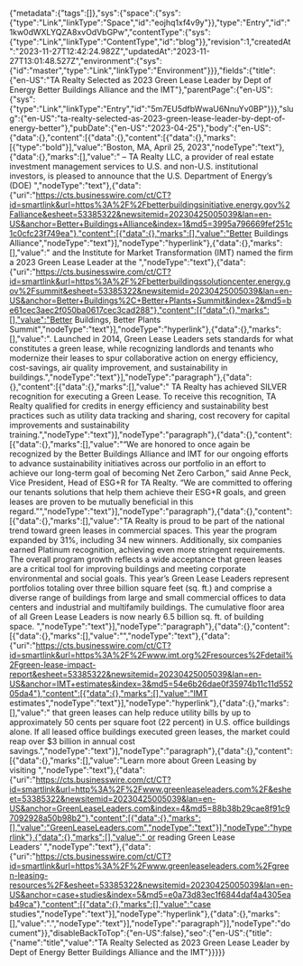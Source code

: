 {"metadata":{"tags":[]},"sys":{"space":{"sys":{"type":"Link","linkType":"Space","id":"eojhq1xf4v9y"}},"type":"Entry","id":"1kw0dWXLYQZA8xvOdVbGPw","contentType":{"sys":{"type":"Link","linkType":"ContentType","id":"blog"}},"revision":1,"createdAt":"2023-11-27T12:42:24.982Z","updatedAt":"2023-11-27T13:01:48.527Z","environment":{"sys":{"id":"master","type":"Link","linkType":"Environment"}}},"fields":{"title":{"en-US":"TA Realty Selected as 2023 Green Lease Leader by Dept of Energy Better Buildings Alliance and the IMT"},"parentPage":{"en-US":{"sys":{"type":"Link","linkType":"Entry","id":"5m7EU5dfbWwaU6NnuYv0BP"}}},"slug":{"en-US":"ta-realty-selected-as-2023-green-lease-leader-by-dept-of-energy-better"},"pubDate":{"en-US":"2023-04-25"},"body":{"en-US":{"data":{},"content":[{"data":{},"content":[{"data":{},"marks":[{"type":"bold"}],"value":"Boston, MA, April 25, 2023","nodeType":"text"},{"data":{},"marks":[],"value":" – TA Realty LLC, a provider of real estate investment management services to U.S. and non-U.S. institutional investors, is pleased to announce that the U.S. Department of Energy’s (DOE) ","nodeType":"text"},{"data":{"uri":"https://cts.businesswire.com/ct/CT?id=smartlink&url=https%3A%2F%2Fbetterbuildingsinitiative.energy.gov%2Falliance&esheet=53385322&newsitemid=20230425005039&lan=en-US&anchor=Better+Buildings+Alliance&index=1&md5=3995a796669fef251c1c0cfc23f749ea"},"content":[{"data":{},"marks":[],"value":"Better Buildings Alliance","nodeType":"text"}],"nodeType":"hyperlink"},{"data":{},"marks":[],"value":" and the Institute for Market Transformation (IMT) named the firm a 2023 Green Lease Leader at the ","nodeType":"text"},{"data":{"uri":"https://cts.businesswire.com/ct/CT?id=smartlink&url=https%3A%2F%2Fbetterbuildingssolutioncenter.energy.gov%2Fsummit&esheet=53385322&newsitemid=20230425005039&lan=en-US&anchor=Better+Buildings%2C+Better+Plants+Summit&index=2&md5=be61cec3aec2f050ba0617cec3cad288"},"content":[{"data":{},"marks":[],"value":"Better Buildings, Better Plants Summit","nodeType":"text"}],"nodeType":"hyperlink"},{"data":{},"marks":[],"value":". Launched in 2014, Green Lease Leaders sets standards for what constitutes a green lease, while recognizing landlords and tenants who modernize their leases to spur collaborative action on energy efficiency, cost-savings, air quality improvement, and sustainability in buildings.","nodeType":"text"}],"nodeType":"paragraph"},{"data":{},"content":[{"data":{},"marks":[],"value":" TA Realty has achieved SILVER recognition for executing a Green Lease. To receive this recognition, TA Realty qualified for credits in energy efficiency and sustainability best practices such as utility data tracking and sharing, cost recovery for capital improvements and sustainability training.","nodeType":"text"}],"nodeType":"paragraph"},{"data":{},"content":[{"data":{},"marks":[],"value":"“We are honored to once again be recognized by the Better Buildings Alliance and IMT for our ongoing efforts to advance sustainability initiatives across our portfolio in an effort to achieve our long-term goal of becoming Net Zero Carbon,” said Anne Peck, Vice President, Head of ESG+R for TA Realty. “We are committed to offering our tenants solutions that help them achieve their ESG+R goals, and green leases are proven to be mutually beneficial in this regard.”","nodeType":"text"}],"nodeType":"paragraph"},{"data":{},"content":[{"data":{},"marks":[],"value":"TA Realty is proud to be part of the national trend toward green leases in commercial spaces. This year the program expanded by 31%, including 34 new winners. Additionally, six companies earned Platinum recognition, achieving even more stringent requirements. The overall program growth reflects a wide acceptance that green leases are a critical tool for improving buildings and meeting corporate environmental and social goals. This year’s Green Lease Leaders represent portfolios totaling over three billion square feet (sq. ft.) and comprise a diverse range of buildings from large and small commercial offices to data centers and industrial and multifamily buildings. The cumulative floor area of all Green Lease Leaders is now nearly 6.5 billion sq. ft. of building space. ","nodeType":"text"}],"nodeType":"paragraph"},{"data":{},"content":[{"data":{},"marks":[],"value":"","nodeType":"text"},{"data":{"uri":"https://cts.businesswire.com/ct/CT?id=smartlink&url=https%3A%2F%2Fwww.imt.org%2Fresources%2Fdetail%2Fgreen-lease-impact-report&esheet=53385322&newsitemid=20230425005039&lan=en-US&anchor=IMT+estimates&index=3&md5=54e6b26dae0f35974b11c11d55205da4"},"content":[{"data":{},"marks":[],"value":"IMT estimates","nodeType":"text"}],"nodeType":"hyperlink"},{"data":{},"marks":[],"value":" that green leases can help reduce utility bills by up to approximately 50 cents per square foot (22 percent) in U.S. office buildings alone. If all leased office buildings executed green leases, the market could reap over $3 billion in annual cost savings.","nodeType":"text"}],"nodeType":"paragraph"},{"data":{},"content":[{"data":{},"marks":[],"value":"Learn more about Green Leasing by visiting ","nodeType":"text"},{"data":{"uri":"https://cts.businesswire.com/ct/CT?id=smartlink&url=http%3A%2F%2Fwww.greenleaseleaders.com%2F&esheet=53385322&newsitemid=20230425005039&lan=en-US&anchor=GreenLeaseLeaders.com&index=4&md5=88b38b29cae8f91c97092928a50b98b2"},"content":[{"data":{},"marks":[],"value":"GreenLeaseLeaders.com","nodeType":"text"}],"nodeType":"hyperlink"},{"data":{},"marks":[],"value":" or reading Green Lease Leaders’ ","nodeType":"text"},{"data":{"uri":"https://cts.businesswire.com/ct/CT?id=smartlink&url=https%3A%2F%2Fwww.greenleaseleaders.com%2Fgreen-leasing-resources%2F&esheet=53385322&newsitemid=20230425005039&lan=en-US&anchor=case+studies&index=5&md5=e0a73d83ec1f6844daf4a4305eab49ca"},"content":[{"data":{},"marks":[],"value":"case studies","nodeType":"text"}],"nodeType":"hyperlink"},{"data":{},"marks":[],"value":".","nodeType":"text"}],"nodeType":"paragraph"}],"nodeType":"document"}},"disableBackToTop":{"en-US":false},"seo":{"en-US":{"title":{"name":"title","value":"TA Realty Selected as 2023 Green Lease Leader by Dept of Energy Better Buildings Alliance and the IMT"}}}}}